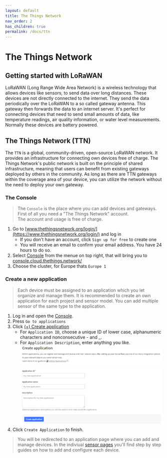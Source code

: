 ```yaml
---
layout: default
title: The Things Network
nav_order: 2
has_children: true
permalink: /docs/ttn
---
```


# The Things Network
## Getting started with LoRaWAN
LoRaWAN (Long Range Wide Area Network) is a wireless technology that allows devices like sensors, to send data over long distances.
These devices are not directly connected to the internet. They send the data periodically over the LoRaWAN to a so called gateway antenna. This gateway then forwards the data to an internet server.
It's perfect for connecting devices that need to send small amounts of data, like temperature readings, air quality information, or water level measurements. Normally these devices are battery powered.

## The Things Network (TTN)
The `TTN` is a global, community-driven, open-source LoRaWAN network. It provides an infrastructure for connecting own devices free of charge.
The Things Network's public network is built on the principle of shared infrastructure, meaning that users can benefit from existing gateways deployed by others in the community.
As long as there are TTN gateways within the coverage area of your device, you can utilize the network without the need to deploy your own gateway.

### The Console
> The `Console` is the place where you can add devices and gateways.
> First of all you need a "The Things Network" account.<br>
> The account and usage is free of charge.

1. Go to [www.thethingsnetwork.org/login/](https://www.thethingsnetwork.org/login/) and log in
	 - If you don't have an account, click `Sign up for free` to create one
   - You will receive an email to confirm your email address. You have 24 hours to do so.
1. Select [Console](https://console.thethingsnetwork.org/) from the menue on top right, that will bring you to [console.cloud.thethings.network/](https://console.cloud.thethings.network/)
1. Choose the cluster, for Europe thats `Europe 1`

### Create a new application
> Each device must be assigned to an application which you let organize and manage them.
> It is recommended to create an own application for each project and sensor model.
> You can add multiple sensor of the same type to the application.

1. Log in and open the [Console](https://console.thethingsnetwork.org/).
1. Press `Go to applications`
1. Click [(+) Create application](https://eu1.cloud.thethings.network/console/applications/add)
   - For `Application ID`, choose a unique ID of lower case, alphanumeric characters and nonconsecutive - and _.
   - For `Application Description`, enter anything you like.
<img src="https://github.com/hslu-ige-laes/lora-devices-ttn/raw/master/docs/ttn_create_application.png" width="700"><br>
1. Click `Create Application` to finish.

> You will be redirected to an application page where you can add and manage devices.
> In the indiviual [sensor pages](https://hslu-ige-laes.github.io/lora-devices-ttn/#sensor-overview) you'll find step by step guides on how to add and configure each device.